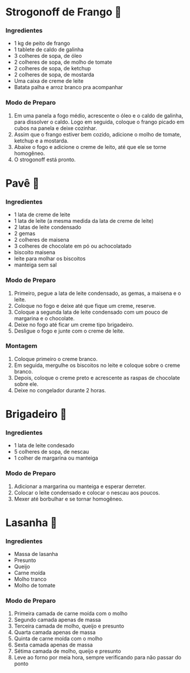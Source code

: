 # Strogonoff de Frango :chicken:

### Ingredientes

- 1 kg de peito de frango
- 1 tablete de caldo de galinha
- 3 colheres de sopa, de óleo
- 2 colheres de sopa, de molho de tomate
- 2 colheres de sopa, de ketchup
- 2 colheres de sopa, de mostarda
- Uma caixa de creme de leite
- Batata palha e arroz branco pra acompanhar



### Modo de Preparo

1. Em uma panela a fogo médio, acrescente o óleo e o caldo de galinha, para dissolver o caldo. Logo em seguida, coloque o frango picado em cubos na panela e deixe cozinhar.
2. Assim que o frango estiver bem cozido, adicione o molho de tomate, ketchup e a mostarda.
3. Abaixe o fogo e adicione o creme de leito, até que ele se torne homogêneo.
4. O strogonoff está pronto.



# Pavê :ice_cream:

### Ingredientes

- 1 lata de creme de leite
- 1 lata de leite (a mesma medida da lata de creme de leite)
- 2 latas de leite condensado
- 2 gemas
- 2 colheres de maisena
- 3 colheres de chocolate em pó ou achocolatado
- biscoito maisena
- leite para molhar os biscoitos
- manteiga sem sal

### Modo de Preparo

1. Primeiro, pegue a lata de leite condensado, as gemas, a maisena e o leite.
2. Coloque no fogo e deixe até que fique um creme, reserve.
3. Coloque a segunda lata de leite condensado com um pouco de margarina e o chocolate.
4. Deixe no fogo até ficar um creme tipo brigadeiro.
5. Desligue o fogo e junte com o creme de leite.

### Montagem

1. Coloque primeiro o creme branco.
2. Em seguida, mergulhe os biscoitos no leite e coloque sobre o creme branco.
3. Depois, coloque o creme preto e acrescente as raspas de chocolate sobre ele.
4. Deixe no congelador durante 2 horas.

# Brigadeiro :chocolate_bar:

### Ingredientes

- 1 lata de leite condesado
- 5 colheres de sopa, de nescau
- 1 colher de margarina ou manteiga

### Modo de Preparo

1. Adicionar a margarina ou manteiga e esperar derreter.
2. Colocar o leite condensado e colocar o nescau aos poucos.
3. Mexer até borbulhar e se tornar homogêneo.



# Lasanha :spaghetti:

### Ingredientes

- Massa de lasanha
- Presunto
- Queijo
- Carne moída
- Molho tranco
- Molho de tomate

### Modo de Preparo

1. Primeira camada de carne moída com o molho
2. Segundo camada apenas de massa
3. Terceira camada de molho, queijo e presunto
4. Quarta camada apenas de massa
5. Quinta de carne moída com o molho
6. Sexta camada apenas de massa
7. Sétima camada de molho, queijo e presunto
8. Leve ao forno por meia hora, sempre verificando para não passar do ponto
